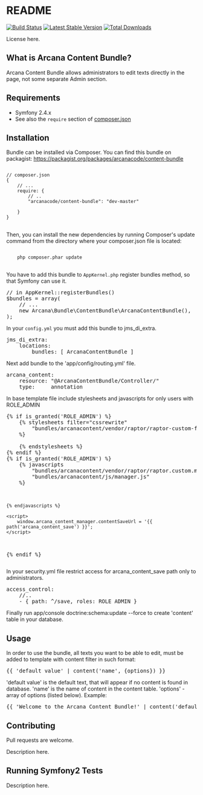 README
======

[![Build Status](https://secure.travis-ci.org/arcanacode/ContentBundle.png?branch=master)](http://travis-ci.org/arcanacode/ContentBundle)
[![Latest Stable Version](https://poser.pugx.org/arcanacode/content-bundle/version.png)](https://packagist.org/packages/arcanacode/content-bundle)
[![Total Downloads](https://poser.pugx.org/arcanacode/content-bundle/d/total.png)](https://packagist.org/packages/arcanacode/content-bundle)

License here.

What is Arcana Content Bundle?
-----------------

Arcana Content Bundle allows administrators to edit texts directly in the page, not some separate Admin section.

Requirements
------------

* Symfony 2.4.x
* See also the `require` section of [composer.json](composer.json)

Installation
------------

Bundle can be installed via Composer.
You can find this bundle on packagist: https://packagist.org/packages/arcanacode/content-bundle

<pre>
<code>
// composer.json
{
    // ...
    require: {
        // ..
        "arcanacode/content-bundle": "dev-master"

    }
}
</code>
</pre>

Then, you can install the new dependencies by running Composer's update command from the directory where your composer.json file is located:

<pre>
<code>
    php composer.phar update
</code>
</pre>

You have to add this bundle to `AppKernel.php` register bundles method, so that Symfony can use it.
<pre>
// in AppKernel::registerBundles()
$bundles = array(
    // ...
    new Arcana\Bundle\ContentBundle\ArcanaContentBundle(),
);
</pre>

In your `config.yml` you must add this bundle to jms_di_extra.

<pre>
jms_di_extra:
    locations:
        bundles: [ ArcanaContentBundle ]
</pre>

Next add bundle to the 'app/config/routing.yml' file.
<pre>
arcana_content:
    resource: "@ArcanaContentBundle/Controller/"
    type:     annotation
</pre>

In base template file include stylesheets and javascripts for only users with ROLE_ADMIN
<pre>
{% if is_granted('ROLE_ADMIN') %}
    {% stylesheets filter="cssrewrite"
        "bundles/arcanacontent/vendor/raptor/raptor-custom-front-end.min.css"
    %}
        <link rel="stylesheet" href="{{ asset_url }}" />
    {% endstylesheets %}
{% endif %}
{% if is_granted('ROLE_ADMIN') %}
    {% javascripts
        "bundles/arcanacontent/vendor/raptor/raptor.custom.min.js"
        "bundles/arcanacontent/js/manager.js"
    %}
        <script src="{{ asset_url }}"></script>
    {% endjavascripts %}

    <script>
        window.arcana_content_manager.contentSaveUrl = '{{ path('arcana_content_save') }}';
    </script>
{% endif %}
</pre>

In your security.yml file restrict access for arcana_content_save path only to administrators.
<pre>
access_control:
    //..
    - { path: ^/save, roles: ROLE_ADMIN }
</pre>

Finally run app/console doctrine:schema:update --force to create 'content' table in your database.

Usage
-------------

In order to use the bundle, all texts you want to be able to edit, must be added to template with content filter in such format:
<pre>
{{ 'default value' | content('name', {options}) }}
</pre>
'default value' is the default text, that will appear if no content is found in database.
'name' is the name of content in the content table.
'options' - array of options (listed below).
Example:
<pre>
{{ 'Welcome to the Arcana Content Bundle!' | content('default_page_title', { editable_separately: true, type: 'plaintext' }) }}
</pre>

Contributing
------------

Pull requests are welcome.

Description here.

Running Symfony2 Tests
----------------------

Description here.
